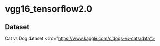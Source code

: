 vgg16_tensorflow2.0
===================


Dataset
-------
Cat vs Dog dataset <src="https://www.kaggle.com/c/dogs-vs-cats/data">
